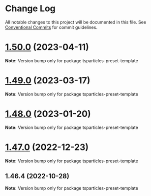 # Change Log

All notable changes to this project will be documented in this file.
See [Conventional Commits](https://conventionalcommits.org) for commit guidelines.

# [1.50.0](https://github.com/tsparticles/preset-template/compare/tsparticles-preset-template@1.49.0...tsparticles-preset-template@1.50.0) (2023-04-11)

**Note:** Version bump only for package tsparticles-preset-template





# [1.49.0](https://github.com/tsparticles/preset-template/compare/tsparticles-preset-template@1.48.0...tsparticles-preset-template@1.49.0) (2023-03-17)

**Note:** Version bump only for package tsparticles-preset-template





# [1.48.0](https://github.com/tsparticles/preset-template/compare/tsparticles-preset-template@1.47.0...tsparticles-preset-template@1.48.0) (2023-01-20)

**Note:** Version bump only for package tsparticles-preset-template





# [1.47.0](https://github.com/tsparticles/preset-template/compare/tsparticles-preset-template@1.46.4...tsparticles-preset-template@1.47.0) (2022-12-23)

**Note:** Version bump only for package tsparticles-preset-template





## 1.46.4 (2022-10-28)

**Note:** Version bump only for package tsparticles-preset-template
